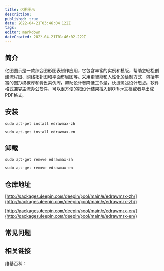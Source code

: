 ```yaml
---
title: 亿图图示
description: 
published: true
date: 2022-04-21T03:46:04.122Z
tags: 
editor: markdown
dateCreated: 2022-04-21T03:46:02.229Z
---
```


## 简介

亿图图示是一款综合图形图表制作应用，它包含丰富的实例和模版，帮助您轻松创建流程图、网络拓扑图和平面布局图等。采用更智能和人性化的绘制方式，包括丰富的图形模板库和特色实例库，帮助设计者降低工作量，快捷阐述设计思想。软件格式兼容主流办公软件，可以很方便的把设计结果插入到Office文档或者导出成PDF格式。

## 安装

`sudo apt-get install edrawmax-zh`

`sudo apt-get install edrawmax-en`

## 卸载

`sudo apt-get remove edrawmax-zh`

`sudo apt-get remove edrawmax-en`

## 仓库地址

[http://packages.deepin.com/deepin/pool/main/e/edrawmax-zh/](http://packages.deepin.com/deepin/pool/main/e/edrawmax-zh/)

[http://packages.deepin.com/deepin/pool/main/e/edrawmax-en/](http://packages.deepin.com/deepin/pool/main/e/edrawmax-en/)

## 常见问题


## 相关链接

维基百科：